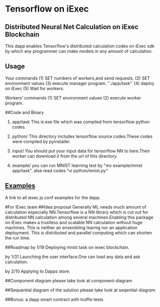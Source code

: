 # Tensorflow on iExec 
## Distributed Neural Net Calculation on iExec Blockchain
This dapp enables Tensorflow's distributed calculation codes on iExec sdk by which any programmer can make models in any amount of calculation.

## Usage
Your commands
(1) SET numbers of workers,and send requests.
(2) SET environment values
(3) execute manager program.
''./app/task''
(4) deploy on iExec
(5) Wait for workers.
 
Workers' commands
(1) SET environment values
(2) execute worker program.

##Code and Binary
1. app/task 
This is exe file which was compiled from tensorflow python codes.

2. python/
This directory includes tensorflow source codes.These codes were compiled by
pyinstaller.

3. input/
You should put your input data for tensorflow NN to here.Then worker can download it from the url of this directory.

4. example/
you can run MNIST learning test by "mv example/mnist app/task".
alse read codes "vi python/mnist.py"

## [Examples](./examples)
A link to all iexec.js conf examples for the dapp.

#For iExec team
##Idea proposal
Generally ML needs much amount of calculation especially NN.Tensorflow is a NN library which is cut out for distributed NN calculation among several machines.Enabling this package on iExec makes a trustless and scalable NN calculation without huge machines. 
This is neither an ensembling learnig nor an application deployment.
This is distributed and parallel computing which can shorten the run time.

##Roadmap
by 1/19 Deploying mnist task on iexec blockchain.

by 1/31 Launching the user interface.One can load any data and ask calculation.

by 2/10 Applying to Dapps store.  

##Component diagram
please take look at component-diagram

##Sequential diagram of the solution
please take look at seqential-diagram

##Bonus: a dapp smart contract with truffle tests

